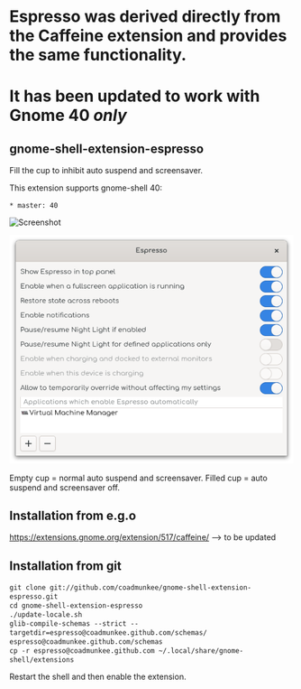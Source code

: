 # Espresso was derived directly from the Caffeine extension and provides the same functionality.
# It has been updated to work with Gnome 40 _only_

## gnome-shell-extension-espresso

Fill the cup to inhibit auto suspend and screensaver.

This extension supports gnome-shell 40:

    * master: 40

![Screenshot](https://github.com/coadmunkee/gnome-shell-extension-espresso/raw/master/screenshot.png)

![Preferences](https://github.com/coadmunkee/gnome-shell-extension-espresso/raw/master/screenshot-prefs.png)

Empty cup = normal auto suspend and screensaver. Filled cup = auto suspend and
screensaver off.

## Installation from e.g.o

https://extensions.gnome.org/extension/517/caffeine/   --> to be updated

## Installation from git

    git clone git://github.com/coadmunkee/gnome-shell-extension-espresso.git
    cd gnome-shell-extension-espresso
    ./update-locale.sh
    glib-compile-schemas --strict --targetdir=espresso@coadmunkee.github.com/schemas/ espresso@coadmunkee.github.com/schemas
    cp -r espresso@coadmunkee.github.com ~/.local/share/gnome-shell/extensions

Restart the shell and then enable the extension.
